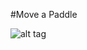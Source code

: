 #Move a Paddle

![alt tag](https://github.com/termantics/OpenGL-Brickout/blob/master/07_bounce_a_ball/output.png?raw=true)
